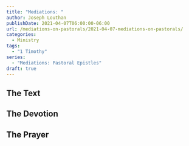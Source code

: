 ```yaml
---
title: "Mediations: "
author: Joseph Louthan
publishDate: 2021-04-07T06:00:00-06:00
url: /mediations-on-pastorals/2021-04-07-mediations-on-pastorals/
categories:
  - Ministry
tags:
  - "1 Timothy"
series:
  - "Mediations: Pastoral Epistles"
draft: true
---
```


## The Text


## The Devotion


## The Prayer

